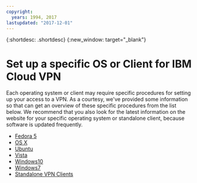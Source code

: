 ```yaml
---
copyright:
  years: 1994, 2017
lastupdated: "2017-12-01"
---
```

{:shortdesc: .shortdesc}
{:new_window: target="_blank"}

# Set up a specific OS or Client for IBM Cloud VPN

Each operating system or client may require specific procedures for setting up your access to a VPN. As a courtesy, we've provided some information so that can get an overview of these specific procedures from the list below. We recommend that you also look for the latest information on the website for your specific operating system or standalone client, because software is updated frequently.

 * [Fedora 5](set-up-for-fedora5.html)
 * [OS X](set-up-for-osx.html)
 * [Ubuntu](set-up-for-ubuntu.html)
 * [Vista](set-up-for-vista.html)
 * [Windows10](set-up-for-windows10.html)
 * [Windows7](set-up-for-windows7.html)
 * [Standalone VPN Clients](standalone-vpn-clients.html)
